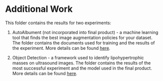 # Additional Work 

This folder contains the results for two experiments:

1. AutoAlbument (not incorporated into final product) - a machine learning tool that finds the best image augmentation policies for your dataset. The folder contains the documents used for training and the results of the experiment. More details can be found [here](https://github.com/UBC-MDS/capstone-gdrl-lipo/issues/16).

2. Object Detection - a framework used to identify lipohypertrophic masses on ultrasound images. The folder contains the results of the most successful experiment and the model used in the final product. More details can be found [here](https://github.com/UBC-MDS/capstone-gdrl-lipo/issues/51).